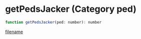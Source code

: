 # getPedsJacker (Category ped)

```js
function getPedsJacker(ped: number): number
```

[filename](getPedsJacker_m.md ':include')